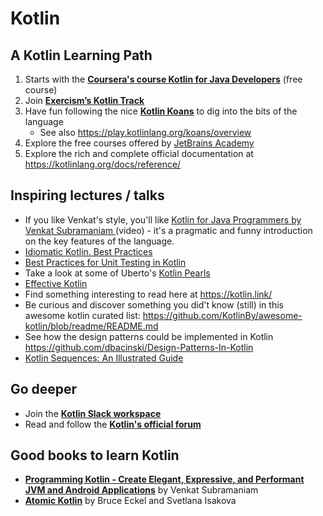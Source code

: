 # Kotlin

## A Kotlin Learning Path

1. Starts with the **[Coursera's course Kotlin for Java Developers](https://www.coursera.org/learn/kotlin-for-java-developers/)** (free course)
2. Join **[Exercism’s Kotlin Track](https://exercism.org/tracks/kotlin)**
3. Have fun following the nice **[Kotlin Koans](https://kotlinlang.org/docs/tutorials/koans.html)** to dig into the bits of the language
    * See also https://play.kotlinlang.org/koans/overview
4. Explore the free courses offered by [JetBrains Academy](https://www.jetbrains.com/academy/)
5. Explore the rich and complete official documentation at https://kotlinlang.org/docs/reference/

## Inspiring lectures / talks

* If you like Venkat's style, you'll like [Kotlin for Java Programmers by Venkat Subramaniam
](https://www.youtube.com/watch?v=7EVXypZDOos) (video) - it's a pragmatic and funny introduction on the key features of the language.
* [Idiomatic Kotlin. Best Practices](https://phauer.com/2017/idiomatic-kotlin-best-practices/)
* [Best Practices for Unit Testing in Kotlin
](https://phauer.com/2018/best-practices-unit-testing-kotlin/)
* Take a look at some of Uberto's [Kotlin Pearls](https://proandroiddev.com/kotlin-pearls-multiple-inheritance-3f4d427141a5)
* [Effective Kotlin](https://medium.com/@appmattus/effective-kotlin-31215a6cf847)
* Find something interesting to read here at https://kotlin.link/
* Be curious and discover something you did't know (still) in this awesome kotlin curated list: https://github.com/KotlinBy/awesome-kotlin/blob/readme/README.md
* See how the design patterns could be implemented in Kotlin https://github.com/dbacinski/Design-Patterns-In-Kotlin
* [Kotlin Sequences: An Illustrated Guide
](https://typealias.com/guides/kotlin-sequences-illustrated-guide/)

## Go deeper

* Join the **[Kotlin Slack workspace](https://surveys.jetbrains.com/s3/kotlin-slack-sign-up)**
* Read and follow the **[Kotlin's official forum](https://discuss.kotlinlang.org/)**

## Good books to learn Kotlin
* **[Programming Kotlin - Create Elegant, Expressive, and Performant JVM and Android Applications](https://pragprog.com/book/vskotlin/programming-kotlin)** by Venkat Subramaniam
* **[Atomic Kotlin](https://www.atomickotlin.com/atomickotlin/)** by Bruce Eckel and Svetlana Isakova
